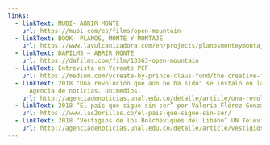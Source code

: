```yaml
---
links:
  - linkText: MUBI- ABRIR MONTE
    url: https://mubi.com/es/films/open-mountain
  - linkText: BOOK- PLANOS, MONTE Y MONTAJE
    url: https://www.lavulcanizadora.com/en/projects/planosmonteymontaje/
  - linkText: DAFILMS – ABRIR MONTE
    url: https://dafilms.com/film/13363-open-mountain
  - linkText: Entrevista en Ycreate PCF
    url: https://medium.com/ycreate-by-prince-claus-fund/the-creative-force-of-the-archive-telling-the-forgotten-stories-aa5ca1d998c6
  - linkText: 2018 "Una revolución que aún no ha sido" se instaló en la Casa Gaitán.
      Agencia de noticias. Unimedios.
    url: http://agenciadenoticias.unal.edu.co/detalle/article/una-revolucion-que-aun-no-ha-sido-se-instalo-en-la-casa-gaitan.html
  - linkText: 2018 “El país que sigue sin ser” por Valeria Flórez González
    url: https://www.las2orillas.co/el-pais-que-sigue-sin-ser/
  - linkText: 2018 “Vestigios de los Bolcheviques del Libano” UN Televisión
    url: http://agenciadenoticias.unal.edu.co/detalle/article/vestigios-de-los-bolcheviques-de-el-libano.html
---
```

